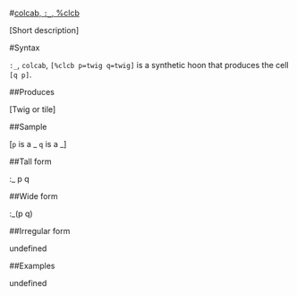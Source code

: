 #[colcab, `:_`, %clcb](#clcb)

[Short description]

#Syntax

`:_`, `colcab`, `[%clcb p=twig q=twig]` is a synthetic hoon that
produces the cell `[q p]`.

##Produces

[Twig or tile]

##Sample

[`p` is a _
`q` is a _]

##Tall form

:_  p
    q

##Wide form

:_(p q)

##Irregular form

undefined

##Examples

undefined

